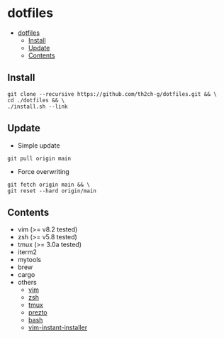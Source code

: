 # dotfiles

- [dotfiles](#dotfiles)
  - [Install](#install)
  - [Update](#update)
  - [Contents](#contents)


## Install
~~~
git clone --recursive https://github.com/th2ch-g/dotfiles.git && \
cd ./dotfiles && \
./install.sh --link
~~~

## Update
- Simple update
~~~
git pull origin main
~~~

- Force overwriting
~~~
git fetch origin main && \
git reset --hard origin/main
~~~


## Contents
- vim (>= v8.2 tested)
- zsh (>= v5.8 tested)
- tmux (>= 3.0a tested)
- iterm2
- mytools
- brew
- cargo
- others
    - [vim](others/vim.install.sh)
    - [zsh](others/zsh.install.sh)
    - [tmux](others/tmux.install.sh)
    - [prezto](others/prezto.install.sh)
    - [bash](others/bash/)
    - [vim-instant-installer](others/vim-instant-installer/)
